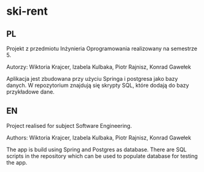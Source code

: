 # ski-rent

## PL

<p>Projekt z przedmiotu Inżynieria Oprogramowania realizowany na semestrze 5.</p>
<p>Autorzy: Wiktoria Krajcer, Izabela Kulbaka, Piotr Rajnisz, Konrad Gawełek</p>
<p>Aplikacja jest zbudowana przy użyciu Springa i postgresa jako bazy danych. W repozytorium znajdują się skrypty SQL, które dodają do bazy przykładowe dane.</p>

## EN

<p>Project realised for subject Software Engineering.</p>
<p>Authors: Wiktoria Krajcer, Izabela Kulbaka, Piotr Rajnisz, Konrad Gawełek</p>
<p>The app is build using Spring and Postgres as database. There are SQL scripts in the repository which can be used to populate database for testing the app.</p>
